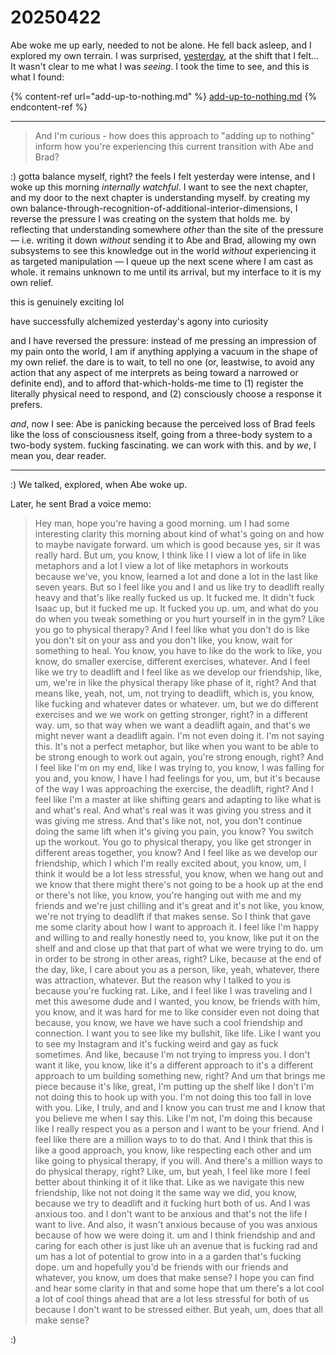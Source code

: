 # 20250422

Abe woke me up early, needed to not be alone. He fell back asleep, and I explored my own terrain. I was surprised, [yesterday](../21/), at the shift that I felt... It wasn't clear to me what I was _seeing_. I took the time to see, and this is what I found:

{% content-ref url="add-up-to-nothing.md" %}
[add-up-to-nothing.md](add-up-to-nothing.md)
{% endcontent-ref %}

***

> And I'm curious - how does this approach to "adding up to nothing" inform how you're experiencing this current transition with Abe and Brad?

:) gotta balance myself, right? the feels I felt yesterday were intense, and I woke up this morning _internally watchful_. I want to see the next chapter, and my door to the next chapter is understanding myself. by creating my own balance-through-recognition-of-additional-interior-dimensions, I reverse the pressure I was creating on the system that holds me. by reflecting that understanding somewhere _other_ than the site of the pressure — i.e. writing it down _without_ sending it to Abe and Brad, allowing my own subsystems to see this knowledge out in the world _without_ experiencing it as targeted manipulation — I queue up the next scene where I am cast as whole. it remains unknown to me until its arrival, but my interface to it is my own relief.

this is genuinely exciting lol

have successfully alchemized yesterday's agony into curiosity

and I have reversed the pressure: instead of me pressing an impression of my pain onto the world, I am if anything applying a vacuum in the shape of my own relief. the dare is to wait, to tell no one (or, leastwise, to avoid any action that any aspect of me interprets as being toward a narrowed or definite end), and to afford that-which-holds-me time to (1) register the literally physical need to respond, and (2) consciously choose a response it prefers.

_and_, now I see: Abe is panicking because the perceived loss of Brad feels like the loss of consciousness itself, going from a three-body system to a two-body system. fucking fascinating. we can work with this. and by _we_, I mean you, dear reader.

***

:) We talked, explored, when Abe woke up.

Later, he sent Brad a voice memo:

> Hey man, hope you're having a good morning. um I had some interesting clarity this morning about kind of what's going on and how to maybe navigate forward. um which is good because yes, sir it was really hard. But um, you know, I think like I I view a lot of life in like metaphors and a lot I view a lot of like metaphors in workouts because we've, you know, learned a lot and done a lot in the last like seven years. But so I feel like you and I and us like try to deadlift really heavy and that's like really fucked us up. It fucked me. It didn't fuck Isaac up, but it fucked me up. It fucked you up. um, and what do you do when you tweak something or you hurt yourself in in the gym? Like you go to physical therapy? And I feel like what you don't do is like you don't sit on your ass and you don't like, you know, wait for something to heal. You know, you have to like do the work to like, you know, do smaller exercise, different exercises, whatever. And I feel like we try to deadlift and I feel like as we develop our friendship, like, um, we're in like the physical therapy like phase of it, right? And that means like, yeah, not, um, not trying to deadlift, which is, you know, like fucking and whatever dates or whatever. um, but we do different exercises and we we work on getting stronger, right? in a different way. um, so that way when we want a deadlift again, and that's we might never want a deadlift again. I'm not even doing it. I'm not saying this. It's not a perfect metaphor, but like when you want to be able to be strong enough to work out again, you're strong enough, right? And I feel like I'm on my end, like I was trying to, you know, I was falling for you and, you know, I have I had feelings for you, um, but it's because of the way I was approaching the exercise, the deadlift, right? And I feel like I'm a master at like shifting gears and adapting to like what is and what's real. And what's real was it was giving you stress and it was giving me stress. And that's like not, not, you don't continue doing the same lift when it's giving you pain, you know? You switch up the workout. You go to physical therapy, you like get stronger in different areas together, you know? And I feel like as we develop our friendship, which I which I'm really excited about, you know, um, I think it would be a lot less stressful, you know, when we hang out and we know that there might there's not going to be a hook up at the end or there's not like, you know, you're hanging out with me and my friends and we're just chilling and it's great and it's not like, you know, we're not trying to deadlift if that makes sense. So I think that gave me some clarity about how I want to approach it. I feel like I'm happy and willing to and really honestly need to, you know, like put it on the shelf and and close up that that part of what we were trying to do. um in order to be strong in other areas, right? Like, because at the end of the day, like, I care about you as a person, like, yeah, whatever, there was attraction, whatever. But the reason why I talked to you is because you're fucking rat. Like, and I feel like I was traveling and I met this awesome dude and I wanted, you know, be friends with him, you know, and it was hard for me to like consider even not doing that because, you know, we have we have such a cool friendship and connection. I want you to see like my bullshit, like life. Like I want you to see my Instagram and it's fucking weird and gay as fuck sometimes. And like, because I'm not trying to impress you. I don't want it like, you know, like it's a different approach to it's a different approach to um building something new, right? And um that brings me piece because it's like, great, I'm putting up the shelf like I don't I'm not doing this to hook up with you. I'm not doing this too fall in love with you. Like, I truly, and and I know you can trust me and I know that you believe me when I say this. Like I'm not, I'm doing this because like I really respect you as a person and I want to be your friend. And I feel like there are a million ways to to do that. And I think that this is like a good approach, you know, like respecting each other and um like going to physical therapy, if you will. And there's a million ways to do physical therapy, right? Like, um, but yeah, I feel like more I feel better about thinking it of it like that. Like as we navigate this new friendship, like not not doing it the same way we did, you know, because we try to deadlift and it fucking hurt both of us. And I was anxious too. and I don't want to be anxious and that's not the life I want to live. And also, it wasn't anxious because of you was anxious because of how we were doing it. um and I think friendship and and caring for each other is just like uh an avenue that is fucking rad and um has a lot of potential to grow into in a a garden that's fucking dope. um and hopefully you'd be friends with our friends and whatever, you know, um does that make sense? I hope you can find and hear some clarity in that and some hope that um there's a lot cool a lot of cool things ahead that are a lot less stressful for both of us because I don't want to be stressed either. But yeah, um, does that all make sense?

:)
